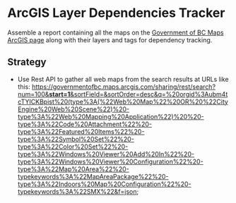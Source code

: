 # ArcGIS Layer Dependencies Tracker

Assemble a report containing all the maps on the [Government of BC Maps ArcGIS page](https://governmentofbc.maps.arcgis.com/home/search.html?t=content&q=&focus=maps-webmaps) along with their layers and tags for dependency tracking.

## Strategy

 - Use Rest API to gather all web maps from the search results at URLs like this: [https://governmentofbc.maps.arcgis.com/sharing/rest/search?num=100&<strong>start=1</strong>&sortField=&sortOrder=desc&q=%20orgid%3Aubm4tcTYICKBpist%20(type%3A(%22Web%20Map%22%20OR%20%22CityEngine%20Web%20Scene%22)%20-type%3A%22Web%20Mapping%20Application%22)%20%20-type%3A%22Code%20Attachment%22%20-type%3A%22Featured%20Items%22%20-type%3A%22Symbol%20Set%22%20-type%3A%22Color%20Set%22%20-type%3A%22Windows%20Viewer%20Add%20In%22%20-type%3A%22Windows%20Viewer%20Configuration%22%20-type%3A%22Map%20Area%22%20-typekeywords%3A%22MapAreaPackage%22%20-type%3A%22Indoors%20Map%20Configuration%22%20-typekeywords%3A%22SMX%22&f=json](https://governmentofbc.maps.arcgis.com/sharing/rest/search?num=100&start=1&sortField=&sortOrder=desc&q=%20orgid%3Aubm4tcTYICKBpist%20(type%3A(%22Web%20Map%22%20OR%20%22CityEngine%20Web%20Scene%22)%20-type%3A%22Web%20Mapping%20Application%22)%20%20-type%3A%22Code%20Attachment%22%20-type%3A%22Featured%20Items%22%20-type%3A%22Symbol%20Set%22%20-type%3A%22Color%20Set%22%20-type%3A%22Windows%20Viewer%20Add%20In%22%20-type%3A%22Windows%20Viewer%20Configuration%22%20-type%3A%22Map%20Area%22%20-typekeywords%3A%22MapAreaPackage%22%20-type%3A%22Indoors%20Map%20Configuration%22%20-typekeywords%3A%22SMX%22&f=jso);
